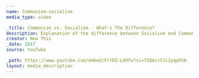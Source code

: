 ```yaml
---
name: Communism-socialism
media_type: video

_title: Communism vs. Socialism - What's The Difference?
description: Explanation of the difference between Socialism and Communism
creator: Now This
_date: 2017
source: YouTube

_path: https://www.youtube.com/embed/FrtDZ-LOXFw?si=YIQAcc5lC2yqqXXA
layout: media_description
---
```


